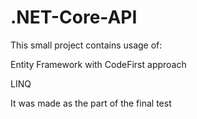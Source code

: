 # .NET-Core-API

This small project contains usage of:

Entity Framework with CodeFirst approach

LINQ

It was made as the part of the final test
